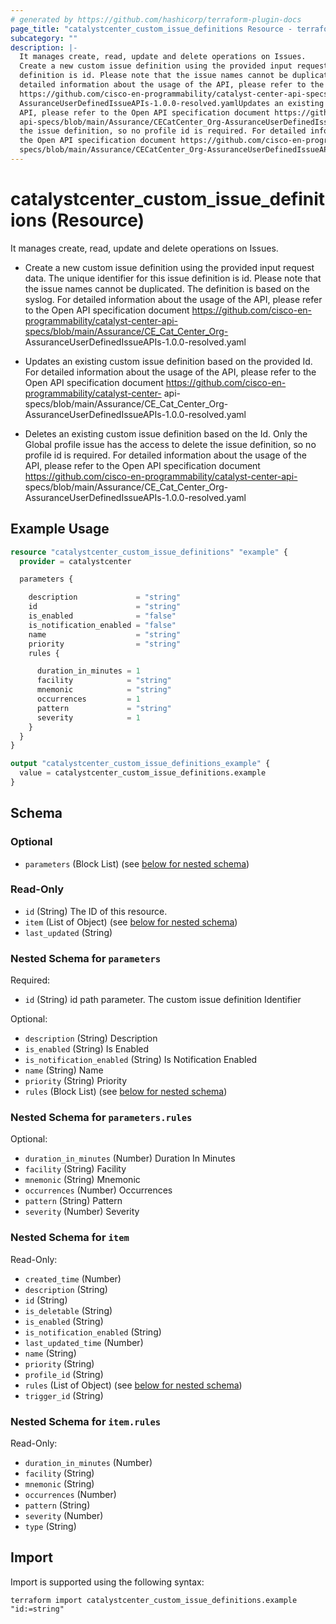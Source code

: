 ```yaml
---
# generated by https://github.com/hashicorp/terraform-plugin-docs
page_title: "catalystcenter_custom_issue_definitions Resource - terraform-provider-catalystcenter"
subcategory: ""
description: |-
  It manages create, read, update and delete operations on Issues.
  Create a new custom issue definition using the provided input request data. The unique identifier for this issue
  definition is id. Please note that the issue names cannot be duplicated. The definition is based on the syslog. For
  detailed information about the usage of the API, please refer to the Open API specification document
  https://github.com/cisco-en-programmability/catalyst-center-api-specs/blob/main/Assurance/CECatCenter_Org-
  AssuranceUserDefinedIssueAPIs-1.0.0-resolved.yamlUpdates an existing custom issue definition based on the provided Id. For detailed information about the usage of the
  API, please refer to the Open API specification document https://github.com/cisco-en-programmability/catalyst-center-
  api-specs/blob/main/Assurance/CECatCenter_Org-AssuranceUserDefinedIssueAPIs-1.0.0-resolved.yamlDeletes an existing custom issue definition based on the Id. Only the Global profile issue has the access to delete
  the issue definition, so no profile id is required. For detailed information about the usage of the API, please refer to
  the Open API specification document https://github.com/cisco-en-programmability/catalyst-center-api-
  specs/blob/main/Assurance/CECatCenter_Org-AssuranceUserDefinedIssueAPIs-1.0.0-resolved.yaml
---
```


# catalystcenter_custom_issue_definitions (Resource)

It manages create, read, update and delete operations on Issues.

- Create a new custom issue definition using the provided input request data. The unique identifier for this issue
definition is id. Please note that the issue names cannot be duplicated. The definition is based on the syslog. For
detailed information about the usage of the API, please refer to the Open API specification document
https://github.com/cisco-en-programmability/catalyst-center-api-specs/blob/main/Assurance/CE_Cat_Center_Org-
AssuranceUserDefinedIssueAPIs-1.0.0-resolved.yaml

- Updates an existing custom issue definition based on the provided Id. For detailed information about the usage of the
API, please refer to the Open API specification document https://github.com/cisco-en-programmability/catalyst-center-
api-specs/blob/main/Assurance/CE_Cat_Center_Org-AssuranceUserDefinedIssueAPIs-1.0.0-resolved.yaml

- Deletes an existing custom issue definition based on the Id. Only the Global profile issue has the access to delete
the issue definition, so no profile id is required. For detailed information about the usage of the API, please refer to
the Open API specification document https://github.com/cisco-en-programmability/catalyst-center-api-
specs/blob/main/Assurance/CE_Cat_Center_Org-AssuranceUserDefinedIssueAPIs-1.0.0-resolved.yaml

## Example Usage

```terraform
resource "catalystcenter_custom_issue_definitions" "example" {
  provider = catalystcenter

  parameters {

    description             = "string"
    id                      = "string"
    is_enabled              = "false"
    is_notification_enabled = "false"
    name                    = "string"
    priority                = "string"
    rules {

      duration_in_minutes = 1
      facility            = "string"
      mnemonic            = "string"
      occurrences         = 1
      pattern             = "string"
      severity            = 1
    }
  }
}

output "catalystcenter_custom_issue_definitions_example" {
  value = catalystcenter_custom_issue_definitions.example
}
```

<!-- schema generated by tfplugindocs -->
## Schema

### Optional

- `parameters` (Block List) (see [below for nested schema](#nestedblock--parameters))

### Read-Only

- `id` (String) The ID of this resource.
- `item` (List of Object) (see [below for nested schema](#nestedatt--item))
- `last_updated` (String)

<a id="nestedblock--parameters"></a>
### Nested Schema for `parameters`

Required:

- `id` (String) id path parameter. The custom issue definition Identifier

Optional:

- `description` (String) Description
- `is_enabled` (String) Is Enabled
- `is_notification_enabled` (String) Is Notification Enabled
- `name` (String) Name
- `priority` (String) Priority
- `rules` (Block List) (see [below for nested schema](#nestedblock--parameters--rules))

<a id="nestedblock--parameters--rules"></a>
### Nested Schema for `parameters.rules`

Optional:

- `duration_in_minutes` (Number) Duration In Minutes
- `facility` (String) Facility
- `mnemonic` (String) Mnemonic
- `occurrences` (Number) Occurrences
- `pattern` (String) Pattern
- `severity` (Number) Severity



<a id="nestedatt--item"></a>
### Nested Schema for `item`

Read-Only:

- `created_time` (Number)
- `description` (String)
- `id` (String)
- `is_deletable` (String)
- `is_enabled` (String)
- `is_notification_enabled` (String)
- `last_updated_time` (Number)
- `name` (String)
- `priority` (String)
- `profile_id` (String)
- `rules` (List of Object) (see [below for nested schema](#nestedobjatt--item--rules))
- `trigger_id` (String)

<a id="nestedobjatt--item--rules"></a>
### Nested Schema for `item.rules`

Read-Only:

- `duration_in_minutes` (Number)
- `facility` (String)
- `mnemonic` (String)
- `occurrences` (Number)
- `pattern` (String)
- `severity` (Number)
- `type` (String)

## Import

Import is supported using the following syntax:

```shell
terraform import catalystcenter_custom_issue_definitions.example "id:=string"
```

